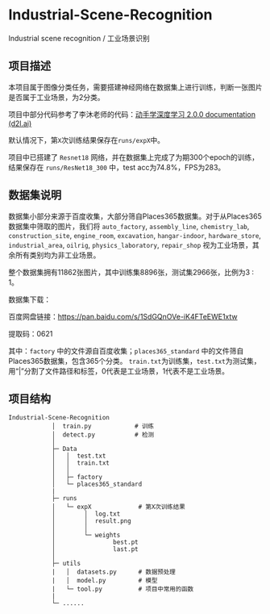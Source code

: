 # Industrial-Scene-Recognition
Industrial scene recognition / 工业场景识别



## 项目描述

本项目属于图像分类任务，需要搭建神经网络在数据集上进行训练，判断一张图片是否属于工业场景，为2分类。

项目中部分代码参考了李沐老师的代码：[动手学深度学习 2.0.0 documentation (d2l.ai)](https://zh.d2l.ai/chapter_convolutional-modern/resnet.html)

默认情况下，第`X`次训练结果保存在`runs/expX`中。

项目中已搭建了 `Resnet18` 网络，并在数据集上完成了为期300个epoch的训练，结果保存在 `runs/ResNet18_300` 中，test acc为74.8%，FPS为283。



## 数据集说明

数据集小部分来源于百度收集，大部分筛自Places365数据集。对于从Places365数据集中筛取的图片，我们将 `auto_factory`, `assembly_line`, `chemistry_lab`, `construction_site`, `engine_room`, `excavation`, `hangar-indoor`, `hardware_store`, `industrial_area`,  `oilrig`, `physics_laboratory`, `repair_shop` 视为工业场景，其余所有类别均为非工业场景。

整个数据集拥有11862张图片，其中训练集8896张，测试集2966张，比例为3 : 1。



数据集下载：

百度网盘链接：https://pan.baidu.com/s/1SdGQnOVe-iK4FTeEWE1xtw

提取码：0621



其中：`factory` 中的文件源自百度收集；`places365_standard` 中的文件筛自Places365数据集，包含365个分类。
`train.txt`为训练集，`test.txt`为测试集，用“|”分割了文件路径和标签，0代表是工业场景，1代表不是工业场景。



## 项目结构

```
Industrial-Scene-Recognition
            │  train.py            # 训练
            │  detect.py           # 检测
            │
            ├─ Data
            │   │  test.txt
            │   │  train.txt
            │   │
            │   ├─ factory
            │   └─ places365_standard
            |
            ├─ runs
            │   └─ expX             # 第X次训练结果
            │        │  log.txt
            │        │  result.png
            │        │
            │        └─ weights
            │                best.pt
            │                last.pt
            │
            ├─ utils
            |   │  datasets.py      # 数据预处理
            |   │  model.py         # 模型
            |   └─ tool.py          # 项目中常用的函数
            |
            └─ ......
         
```

